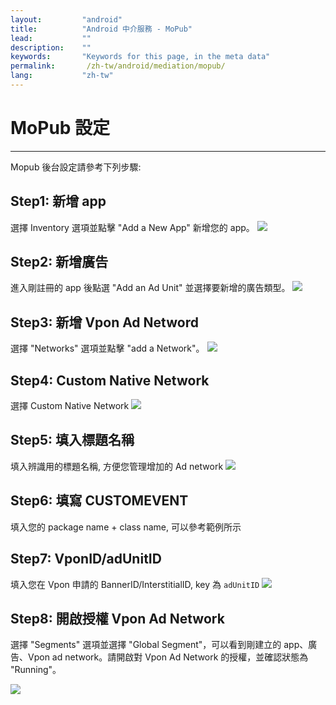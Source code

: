 ```yaml
---
layout:         "android"
title:          "Android 中介服務 - MoPub"
lead:           ""
description:    ""
keywords:       "Keywords for this page, in the meta data"
permalink:       /zh-tw/android/mediation/mopub/
lang:           "zh-tw"
---
```

# MoPub 設定
---
Mopub 後台設定請參考下列步驟:

## Step1: 新增 app
選擇 Inventory 選項並點擊 "Add a New App" 新增您的 app。
![][6]

## Step2: 新增廣告
進入剛註冊的 app 後點選 "Add an Ad Unit" 並選擇要新增的廣告類型。
![][7]

## Step3: 新增 Vpon Ad Netword
選擇 "Networks" 選項並點擊 "add a Network"。
![][1]

## Step4: Custom Native Network
選擇 Custom Native Network
![][2]

## Step5: 填入標題名稱
填入辨識用的標題名稱, 方便您管理增加的 Ad network
![][3]

## Step6: 填寫 CUSTOMEVENT
填入您的 package name + class name, 可以參考範例所示

## Step7: VponID/adUnitID
填入您在 Vpon 申請的 BannerID/InterstitialID, key 為 `adUnitID`
![][8]

## Step8: 開啟授權 Vpon Ad Network
選擇 "Segments" 選項並選擇 "Global Segment"，可以看到剛建立的 app、廣告、Vpon ad network。請開啟對 Vpon Ad Network 的授權，並確認狀態為 "Running"。

![][9]

[1]: {{site.imgurl}}/Mopub_001.png
[2]: {{site.imgurl}}/Mopub_002.png
[3]: {{site.imgurl}}/Mopub_003.png
[4]: {{site.imgurl}}/Mopub_004-a.png
[5]: {{site.imgurl}}/Mopub_005.png
[6]: {{site.imgurl}}/Mopub_006.png
[7]: {{site.imgurl}}/Mopub_007.png
[8]: {{site.imgurl}}/Mopub_008.png
[9]: {{site.imgurl}}/Mopub_009.png

